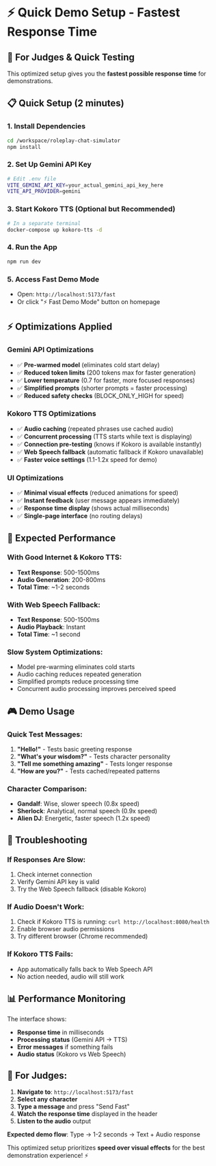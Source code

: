 # ⚡ Quick Demo Setup - Fastest Response Time

## 🚀 **For Judges & Quick Testing**

This optimized setup gives you the **fastest possible response time** for demonstrations.

## 📋 **Quick Setup (2 minutes)**

### 1. **Install Dependencies**
```bash
cd /workspace/roleplay-chat-simulator
npm install
```

### 2. **Set Up Gemini API Key**
```bash
# Edit .env file
VITE_GEMINI_API_KEY=your_actual_gemini_api_key_here
VITE_API_PROVIDER=gemini
```

### 3. **Start Kokoro TTS (Optional but Recommended)**
```bash
# In a separate terminal
docker-compose up kokoro-tts -d
```

### 4. **Run the App**
```bash
npm run dev
```

### 5. **Access Fast Demo Mode**
- Open: `http://localhost:5173/fast`
- Or click "⚡ Fast Demo Mode" button on homepage

## ⚡ **Optimizations Applied**

### **Gemini API Optimizations**
- ✅ **Pre-warmed model** (eliminates cold start delay)
- ✅ **Reduced token limits** (200 tokens max for faster generation)
- ✅ **Lower temperature** (0.7 for faster, more focused responses)
- ✅ **Simplified prompts** (shorter prompts = faster processing)
- ✅ **Reduced safety checks** (BLOCK_ONLY_HIGH for speed)

### **Kokoro TTS Optimizations**
- ✅ **Audio caching** (repeated phrases use cached audio)
- ✅ **Concurrent processing** (TTS starts while text is displaying)
- ✅ **Connection pre-testing** (knows if Kokoro is available instantly)
- ✅ **Web Speech fallback** (automatic fallback if Kokoro unavailable)
- ✅ **Faster voice settings** (1.1-1.2x speed for demo)

### **UI Optimizations**
- ✅ **Minimal visual effects** (reduced animations for speed)
- ✅ **Instant feedback** (user message appears immediately)
- ✅ **Response time display** (shows actual milliseconds)
- ✅ **Single-page interface** (no routing delays)

## 🎯 **Expected Performance**

### **With Good Internet & Kokoro TTS:**
- **Text Response**: 500-1500ms
- **Audio Generation**: 200-800ms  
- **Total Time**: ~1-2 seconds

### **With Web Speech Fallback:**
- **Text Response**: 500-1500ms
- **Audio Playback**: Instant
- **Total Time**: ~1 second

### **Slow System Optimizations:**
- Model pre-warming eliminates cold starts
- Audio caching reduces repeated generation
- Simplified prompts reduce processing time
- Concurrent audio processing improves perceived speed

## 🎮 **Demo Usage**

### **Quick Test Messages:**
1. **"Hello!"** - Tests basic greeting response
2. **"What's your wisdom?"** - Tests character personality  
3. **"Tell me something amazing"** - Tests longer response
4. **"How are you?"** - Tests cached/repeated patterns

### **Character Comparison:**
- **Gandalf**: Wise, slower speech (0.8x speed)
- **Sherlock**: Analytical, normal speech (0.9x speed)  
- **Alien DJ**: Energetic, faster speech (1.2x speed)

## 🔧 **Troubleshooting**

### **If Responses Are Slow:**
1. Check internet connection
2. Verify Gemini API key is valid
3. Try the Web Speech fallback (disable Kokoro)

### **If Audio Doesn't Work:**
1. Check if Kokoro TTS is running: `curl http://localhost:8080/health`
2. Enable browser audio permissions
3. Try different browser (Chrome recommended)

### **If Kokoro TTS Fails:**
- App automatically falls back to Web Speech API
- No action needed, audio will still work

## 📊 **Performance Monitoring**

The interface shows:
- **Response time** in milliseconds
- **Processing status** (Gemini API → TTS)
- **Error messages** if something fails
- **Audio status** (Kokoro vs Web Speech)

## 🎯 **For Judges:**

1. **Navigate to**: `http://localhost:5173/fast`
2. **Select any character**
3. **Type a message** and press "Send Fast"
4. **Watch the response time** displayed in the header
5. **Listen to the audio** output

**Expected demo flow**: Type → 1-2 seconds → Text + Audio response

This optimized setup prioritizes **speed over visual effects** for the best demonstration experience! ⚡